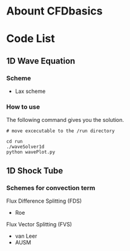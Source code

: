 # Abount CFDbasics

# Code List

## 1D Wave Equation
### Scheme
- Lax scheme

### How to use
The following command gives you the solution.

```shell
# move excecutable to the /run directory

cd run
./waveSolver1d
python wavePlot.py
```

## 1D Shock Tube
### Schemes for convection term
Flux Difference Splitting (FDS)
- Roe

Flux Vector Splitting (FVS)
- van Leer
- AUSM

